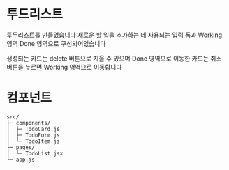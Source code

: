 # 투드리스트

투두리스트를 만들었습니다
새로운 할 일을 추가하는 데 사용되는 입력 폼과
Working 영역 Done 영역으로 구성되어있습니다

생성되는 카드는 delete 버튼으로 지울 수 있으며 
Done 영역으로 이동한 카드는 취소 버튼을 누르면 Working 영역으로 이동합니다

# 컴포넌트
```
src/
├─ components/
│  ├─ TodoCard.js
│  ├─ TodoForm.js
│  └─ TodoItem.js
├─ pages/
│  └─ TodoList.jsx
└─ app.js
```
